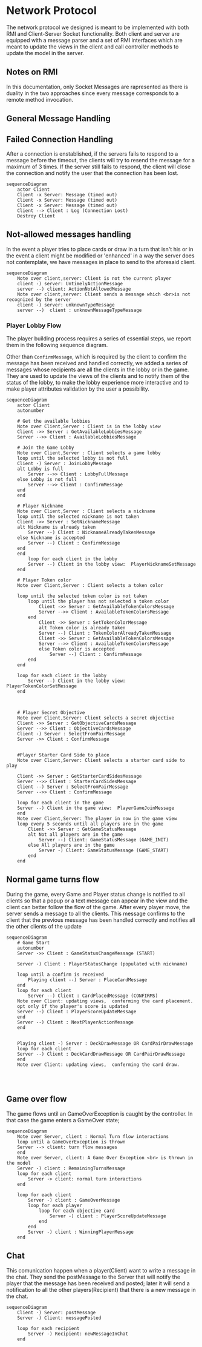 # Network Protocol
The network protocol we designed is meant to be implemented with both RMI and Client-Server Socket functionality.
Both client and server are equipped with a message parser and a set of RMI interfaces which are meant to update the views in the client and call controller methods to update the model in the server.

## Notes on RMI 
In this documentation, only Socket Messages are rapresented as there is duality in the two approaches since every message corresponds to a remote method invocation.

## General Message Handling 
## Failed Connection Handling
After a connection is enstablished, if the servers fails to respond to a message before the timeout, the clients will try to resend the message for a maximum of 3 times. If the server still fails to respond, the client will close the connection and notify the user that the connection has been lost.

```mermaid
sequenceDiagram
    actor Client
    Client -x Server: Message (timed out)
    Client -x Server: Message (timed out)
    Client -x Server: Message (timed out)
    Client --> Client : Log (Connection Lost)
    Destroy Client

```

## Not-allowed messages handling
In the event a player tries to place cards or draw in a turn that isn't his or in the event a client might be modified or 'enhanced' in a way the server does not contemplate, we have messages in place to send to the  aforesaid client. 


```mermaid
sequenceDiagram
    Note over client,server: Client is not the current player 
    client -) server: UntimelyActionMessage
    server --) client: ActionNotAllowedMessage 
    Note over client,server: Client sends a message which <br>is not recognized by the server
    client -) server: unknownTypeMessage
    server --)  client : unknownMessageTypeMessage
```


### Player Lobby Flow
The player building process requires a series of essential steps, we report them in the following sequence diagram.

Other than `ConfirmMessage`, which is required by the client to confirm the message has been received and handled correctly, we added a series of messages whose recipients are all the clients in the lobby or in the game. They are used to update the views of the clients and to notify them of the status of the lobby, to make the lobby experience more interactive and to make player attributes validation by the user a possibility.

```mermaid
sequenceDiagram
    actor Client
    autonumber
    
    # Get the available lobbies
    Note over Client,Server : Client is in the lobby view
    Client ->> Server : GetAvailableLobbiesMessage
    Server -->> Client : AvailableLobbiesMessage
    
    # Join the Game Lobby
    Note over Client,Server : Client selects a game lobby
    loop until the selected lobby is not full
    Client -) Server : JoinLobbyMessage
    alt Lobby is full
        Server -->> Client : LobbyFullMessage
    else Lobby is not full
        Server -->> Client : ConfirmMessage
    end
    end

    # Player Nickname
    Note over Client,Server : Client selects a nickname
    loop until the selected nickname is not taken
    Client ->> Server : SetNicknameMessage
    alt Nickname is already taken   
        Server --) Client : NicknameAlreadyTakenMessage
    else Nickname is accepted
        Server --) Client : ConfirmMessage
    end    
    end
        loop for each client in the lobby
        Server --) Client in the lobby view:  PlayerNicknameSetMessage
    end

    # Player Token color 
    Note over Client,Server : Client selects a token color
    
    loop until the selected token color is not taken
        loop until the player has not selected a token color
            Client ->> Server : GetAvailableTokenColorsMessage
            Server -->> Client : AvailableTokenColorsMessage
        end
            Client ->> Server : SetTokenColorMessage 
            alt Token color is already taken
            Server --) Client : TokenColorAlreadyTakenMessage 
            Client ->> Server : GetAvailableTokenColorsMessage
            Server -->> Client : AvailableTokenColorsMessage
            else Token color is accepted
                Server --) Client : ConfirmMessage
        end
    end
  
    loop for each client in the lobby
        Server --) Client in the lobby view:  PlayerTokenColorSetMessage
    end
    


    # Player Secret Objective 
    Note over Client,Server: Client selects a secret objective
    Client ->> Server : GetObjectiveCardsMessage
    Server -->> Client : ObjectiveCardsMessage 
    Client -) Server : SelectFromPairMessage 
    Server ->> Client : ConfirmMessage
    

    #Player Starter Card Side to place
    Note over Client,Server: Client selects a starter card side to play

    Client ->> Server : GetStarterCardSidesMessage
    Server -->> Client : StarterCardSidesMessage
    Client --) Server : SelectFromPairMessage
    Server -->> Client : ConfirmMessage

    loop for each client in the game
    Server --) Client in the game view:  PlayerGameJoinMessage
    end
    Note over Client,Server: The player in now in the game view
    loop every 5 seconds until all players are in the game
        Client ->> Server : GetGameStatusMessage
        alt Not all players are in the game
            Server --) Client: GameStatusMessage (GAME_INIT)
        else All players are in the game
            Server -) Client: GameStatusMessage (GAME_START)
        end
    end

```

## Normal game turns flow 
During the game, every Game and Player status change is notified to all clients so that a popup or a text message can appear in the view and the client can better follow the flow of the game. 
After every player move, the server sends a message to all the clients.
This message confirms to the client that the previous message has been handled correctly and notifies all the other clients of the update

```mermaid
sequenceDiagram
    # Game Start
    autonumber
    Server ->> Client : GameStatusChangeMessage (START)
    
    Server -) Client : PlayerStatusChange (populated with nickname)
    
    loop until a confirm is received 
        Playing client --) Server : PlaceCardMessage
    end
    loop for each client
        Server --) Client : CardPlacedMessage (CONFIRMS)
    Note over Client: updating views,  conferming the card placement.
    opt only if the player's score is updated
    Server --) Client : PlayerScoreUpdateMessage
    end
    Server --) Client : NextPlayerActionMessage
    end 
    

    Playing client -) Server : DeckDrawMessage OR CardPairDrawMessage
    loop for each client
    Server --) Client : DeckCardDrawMessage OR CardPairDrawMessage
    end 
    Note over Client: updating views,  conferming the card draw.




```
## Game over flow
The game flows until an GameOverException is caught by the controller. In that case the game enters a GameOver state;
```mermaid
sequenceDiagram
    Note over Server, client : Normal Turn flow interactions
    loop until a GameOverException is thrown
    Server --> client: turn flow messages 
    end 
    Note over Server, client: A Game Over Exception <br> is thrown in the model
    Server -) client : RemainingTurnsMessage 
    loop for each client 
        Server -> client: normal turn interactions 
    end 
    
    loop for each client 
        Server -) client : GameOverMessage
        loop for each player
            loop for each objective card 
                Server -) client : PlayerScoreUpdateMessage
            end 
        end
        Server -) client : WinningPlayerMessage  
    end

```



## Chat
This comunication happen when a player(Client) want to write a message in the chat. They send the postMessage to the Server that will notify the player that the message has been received and posted; later it will send a notification to all the other players(Recipient) that there is a new message in the chat.
```mermaid
sequenceDiagram
    Client -) Server: postMessage
    Server -) Client: messagePosted

    loop for each recipient
        Server -) Recipient: newMessageInChat
    end
```
